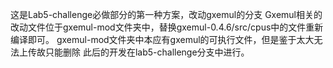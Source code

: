 这是Lab5-challenge必做部分的第一种方案，改动gxemul的分支
Gxemul相关的改动文件位于gxemul-mod文件夹中，替换gxemul-0.4.6/src/cpus中的文件重新编译即可。
gxemul-mod文件夹中本应有gxemul的可执行文件，但是鉴于太大无法上传故只能删除
此后的开发在lab5-challenge分支中进行。